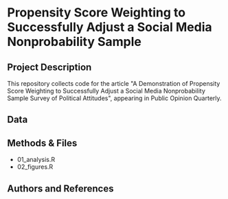 # Propensity Score Weighting to Successfully Adjust a Social Media Nonprobability Sample 

## Project Description

This repository collects code for the article "A Demonstration of Propensity Score Weighting to Successfully Adjust a Social Media Nonprobability Sample Survey of Political Attitudes", appearing in Public Opinion Quarterly.

## Data 

## Methods & Files

- 01_analysis.R
- 02_figures.R

## Authors and References
